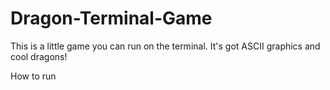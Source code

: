# Dragon-Terminal-Game
This is a little game you can run on the terminal. It's got ASCII graphics and cool dragons!


How to run
